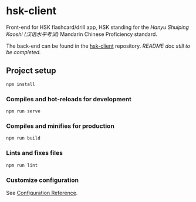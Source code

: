 # hsk-client
Front-end for HSK flashcard/drill app, HSK standing for the *Hanyu Shuiping Kaoshi (汉语水平考试)* Mandarin Chinese Proficiency standard. 

The back-end can be found in the [hsk-client](https://github.com/lctr/hsk-client) repository.
*README doc still to be completed.*

## Project setup
```
npm install
```

### Compiles and hot-reloads for development
```
npm run serve
```

### Compiles and minifies for production
```
npm run build
```

### Lints and fixes files
```
npm run lint
```

### Customize configuration
See [Configuration Reference](https://cli.vuejs.org/config/).

